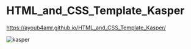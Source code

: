 # HTML_and_CSS_Template_Kasper

https://ayoub4amr.github.io/HTML_and_CSS_Template_Kasper/

![kasper](https://user-images.githubusercontent.com/77468777/170898411-9920ca68-3498-4b3c-b8a7-585ad29dc637.png)
